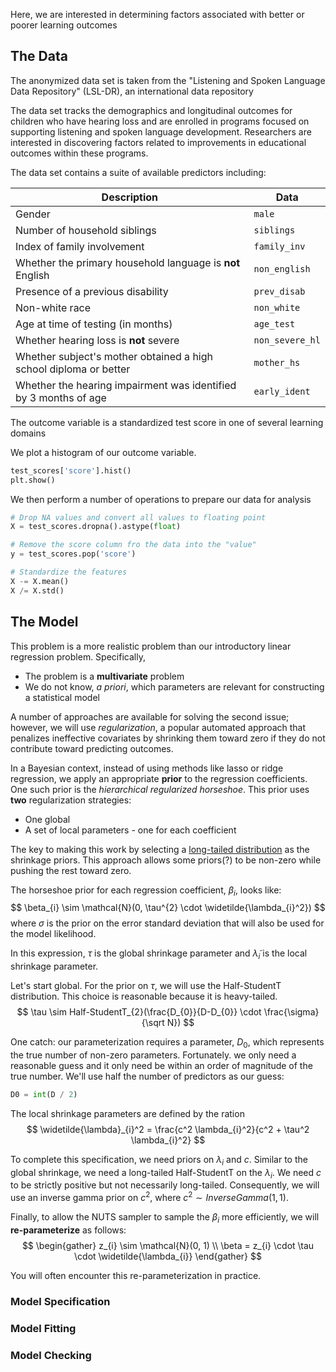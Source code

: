 Here, we are interested in determining factors associated with better or poorer learning outcomes

## The Data

The anonymized data set is taken from the "Listening and Spoken Language Data Repository"
 (LSL-DR), an international data repository

The data set tracks the demographics and longitudinal outcomes for children who have hearing loss and are enrolled in programs focused on supporting listening and spoken language development. Researchers are interested in discovering factors related to improvements in educational outcomes within these programs.

The data set contains a suite of available predictors including:

| Description                                                       | Data            |
| ----------------------------------------------------------------- | --------------- |
| Gender                                                            | `male`          |
| Number of household siblings                                      | `siblings`      |
| Index of family involvement                                       | `family_inv`    |
| Whether the primary household language is **not** English         | `non_english`   |
| Presence of a previous disability                                 | `prev_disab`    |
| Non-white race                                                    | `non_white`     |
| Age at time of testing (in months)                                | `age_test`      |
| Whether hearing loss is **not** severe                            | `non_severe_hl` |
| Whether subject's mother obtained a high school diploma or better | `mother_hs`     |
| Whether the hearing impairment was identified by 3 months of age  | `early_ident`   |
The outcome variable is a standardized test score in one of several learning domains

We plot a histogram of our outcome variable.
```python
test_scores['score'].hist()
plt.show()
```

We then perform a number of operations to prepare our data for analysis
```python
# Drop NA values and convert all values to floating point
X = test_scores.dropna().astype(float)

# Remove the score column fro the data into the "value"
y = test_scores.pop('score')

# Standardize the features
X -= X.mean()
X /= X.std()
```
## The Model

This problem is a more realistic problem than our introductory linear regression problem. Specifically,

- The problem is a **multivariate** problem
- We do not know, _a priori_, which parameters are relevant for constructing a statistical model

A number of approaches are available for solving the second issue; however, we will use _regularization_, a popular automated approach that penalizes ineffective covariates by shrinking them toward zero if they do not contribute toward predicting outcomes.

In a Bayesian context, instead of using methods like lasso or ridge regression, we apply an appropriate **prior** to the regression coefficients. One such prior is the _hierarchical regularized horseshoe_. This prior uses **two** regularization strategies:
- One global
- A set of local parameters - one for each coefficient

The key to making this work by selecting a  [long-tailed distribution](https://en.wikipedia.org/wiki/Long_tail) as the shrinkage priors. This approach allows some priors(?) to be non-zero while pushing the rest toward zero.

The horseshoe prior for each regression coefficient, $\beta_{i}$, looks like:
$$
\beta_{i} \sim \mathcal{N}(0, \tau^{2} \cdot \widetilde{\lambda_{i}^2})
$$
where $\sigma$ is the prior on the error standard deviation that will also be used for the model likelihood.

In this expression, $\tau$ is the global shrinkage parameter and $\widetilde{\lambda}_{i}$ is the local shrinkage parameter.

Let's start global. For the prior on $\tau$, we will use the Half-StudentT distribution. This choice is reasonable because it is heavy-tailed.
$$
\tau \sim Half-StudentT_{2}(\frac{D_{0}}{D-D_{0}} \cdot \frac{\sigma}{\sqrt N})
$$

One catch: our parameterization requires a parameter, $D_{0}$, which represents the true number of non-zero parameters. Fortunately. we only need a reasonable guess and it only need be within an order of magnitude of the true number. We'll use half the number of predictors as our guess:
```python
D0 = int(D / 2)
```

The local shrinkage parameters are defined by the ration
$$
\widetilde{\lambda}_{i}^2 = \frac{c^2 \lambda_{i}^2}{c^2 + \tau^2 \lambda_{i}^2}
$$

To complete this specification, we need priors on $\lambda_{i}$ and $c$. Similar to the global shrinkage, we need a long-tailed Half-StudentT on the $\lambda_{i}$. We need $c$ to be strictly positive but not necessarily long-tailed. Consequently, we will use an inverse gamma prior on $c^2$, where $c^2 \sim InverseGamma(1, 1)$.

Finally, to allow the NUTS sampler to sample the $\beta_{i}$ more efficiently, we will **re-parameterize** as follows:
$$
\begin{gather}
z_{i} \sim \mathcal{N}(0, 1) \\
\beta = z_{i} \cdot \tau \cdot \widetilde{\lambda_{i}}
\end{gather}
$$

You will often encounter this re-parameterization in practice.
### Model Specification
### Model Fitting
### Model Checking
